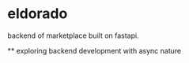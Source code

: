 # eldorado
backend of marketplace built on fastapi. 

** exploring backend development with async nature
